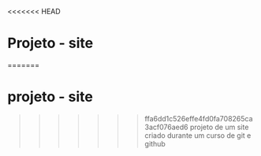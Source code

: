 <<<<<<< HEAD
# Projeto - site

=======

# projeto - site
>>>>>>> ffa6dd1c526effe4fd0fa708265ca3acf076aed6
 projeto de um site criado durante um curso de git e github
